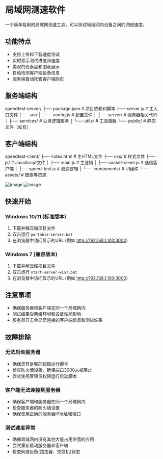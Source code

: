 # 局域网测速软件

一个简单易用的局域网测速工具，可以测试局域网内设备之间的网络速度。

## 功能特点

- 支持上传和下载速度测试
- 实时显示测试进度和速度
- 美观的仪表盘和图表展示
- 自动检测客户端设备信息
- 服务端自动托管客户端网页

## 服务端结构
speedtest-server/
├── package.json           # 项目依赖和脚本
├── server.js              # 主入口文件
├── src/
│   ├── config.js          # 配置文件
│   ├── server/            # 服务器相关代码
│   ├── services/          # 业务逻辑服务
│   └── utils/             # 工具函数
└── public/                # 静态文件（如有）

## 客户端结构
speedtest-client/
├── index.html             # 主HTML文件
├── css/                   # 样式文件
├── js/                    # JavaScript文件
│   ├── main.js            # 主逻辑
│   ├── socket-client.js   # 通信客户端
│   ├── speed-test.js      # 测速逻辑
│   └── components/        # UI组件
└── assets/                # 图像等资源


![image](https://github.com/user-attachments/assets/3f7d73f2-793f-420e-af1b-0db19b881f2d)
![image](https://github.com/user-attachments/assets/81d707f1-2161-4a9a-adba-b97447b7ee35)

## 快速开始

### Windows 10/11 (标准版本)
1. 下载并解压缩项目文件
2. 双击运行 `portable-server.bat`
3. 在浏览器中访问显示的URL (例如 http://192.168.1.100:3000)

### Windows 7 (兼容版本)
1. 下载并解压缩项目文件
2. 双击运行 `start-server-win7.bat`
3. 在浏览器中访问显示的URL (例如 http://192.168.1.100:3000)

## 注意事项
- 确保服务器和客户端在同一个局域网内
- 测试结果受网络环境和设备性能影响
- 服务器日志会显示连接的客户端信息和测试结果

## 故障排除
### 无法启动服务器
- 确保您有足够的权限运行脚本
- 检查防火墙设置，确保端口3000未被阻止
- 尝试使用管理员权限运行启动脚本

### 客户端无法连接到服务器
- 确保客户端和服务器在同一个局域网内
- 检查服务器的防火墙设置
- 确保使用正确的服务器IP地址和端口

### 测试速度异常
- 确保局域网内没有其他大量占用带宽的应用
- 尝试重新启动服务器和客户端
- 检查网络设备(路由器、交换机)状态
